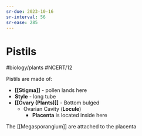 ```yaml
---
sr-due: 2023-10-16
sr-interval: 56
sr-ease: 285
---
```

# Pistils
#biology/plants #NCERT/12 

Pistils are made of:
- **[[Stigma]]** - pollen lands here
- **Style** - long tube
- **[[Ovary (Plants)]]** - Bottom bulged
	- Ovarian Cavity (**Locule**)
		- **Placenta** is located inside here

The [[Megasporangium]] are attached to the placenta
